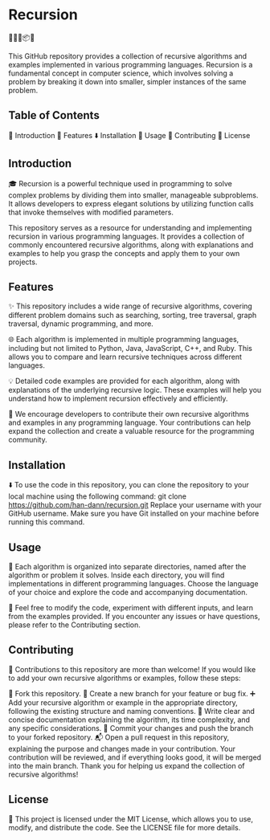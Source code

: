# Recursion
🔄🔁🌐📦🔬

This GitHub repository provides a collection of recursive algorithms and examples implemented in various programming languages. Recursion is a fundamental concept in computer science, which involves solving a problem by breaking it down into smaller, simpler instances of the same problem.

## Table of Contents

📝 Introduction
🌟 Features
⬇️ Installation
🚀 Usage
🤝 Contributing
📄 License

## Introduction

🎓 Recursion is a powerful technique used in programming to solve complex problems by dividing them into smaller, manageable subproblems. It allows developers to express elegant solutions by utilizing function calls that invoke themselves with modified parameters.

This repository serves as a resource for understanding and implementing recursion in various programming languages. It provides a collection of commonly encountered recursive algorithms, along with explanations and examples to help you grasp the concepts and apply them to your own projects.

## Features

✨ This repository includes a wide range of recursive algorithms, covering different problem domains such as searching, sorting, tree traversal, graph traversal, dynamic programming, and more.

🌐 Each algorithm is implemented in multiple programming languages, including but not limited to Python, Java, JavaScript, C++, and Ruby. This allows you to compare and learn recursive techniques across different languages.

💡 Detailed code examples are provided for each algorithm, along with explanations of the underlying recursive logic. These examples will help you understand how to implement recursion effectively and efficiently.

🙌 We encourage developers to contribute their own recursive algorithms and examples in any programming language. Your contributions can help expand the collection and create a valuable resource for the programming community.

## Installation

⬇️ To use the code in this repository, you can clone the repository to your local machine using the following command:
git clone https://github.com/han-dann/recursion.git
Replace your username with your GitHub username. Make sure you have Git installed on your machine before running this command.

## Usage

🚀 Each algorithm is organized into separate directories, named after the algorithm or problem it solves. Inside each directory, you will find implementations in different programming languages. Choose the language of your choice and explore the code and accompanying documentation.

🔬 Feel free to modify the code, experiment with different inputs, and learn from the examples provided. If you encounter any issues or have questions, please refer to the Contributing section.

## Contributing

🤝 Contributions to this repository are more than welcome! If you would like to add your own recursive algorithms or examples, follow these steps:

🍴 Fork this repository.
🔀 Create a new branch for your feature or bug fix.
➕ Add your recursive algorithm or example in the appropriate directory, following the existing structure and naming conventions.
📝 Write clear and concise documentation explaining the algorithm, its time complexity, and any specific considerations.
💾 Commit your changes and push the branch to your forked repository.
📬 Open a pull request in this repository, explaining the purpose and changes made in your contribution.
Your contribution will be reviewed, and if everything looks good, it will be merged into the main branch. Thank you for helping us expand the collection of recursive algorithms!

## License
📄 This project is licensed under the MIT License, which allows you to use, modify, and distribute the code. See the LICENSE file for more details.





